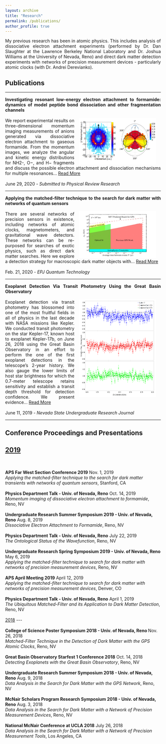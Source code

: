 ```yaml
---
layout: archive
title: "Research"
permalink: /publications/
author_profile: true
---
```

<p align="justify">
My previous research has been in atomic physics. This includes analysis of dissociative electron attachment experiments (performed by Dr. Dan Slaughter at the Lawrence Berkeley National Laboratory and Dr. Joshua Williams at the University of Nevada, Reno) and direct dark matter detection experiments with networks of precision measurement devices - particularly atomic clocks (with Dr. Andrei Derevianko).
</p>
<h2>Publications</h2>
<hr>
<div align="justify">
<b>Investigating resonant low-energy electron attachment to formamide: dynamics of model peptide bond dissociation and other fragmentation channels</b>
<br>
<br/><img src='/images/nh2-6p8.png' width='250' height='150' align='right' hspace='15'> We report experimental results on three-dimensional momentum imaging measurements of anions generated via dissociative electron attachment to gaseous formamide. From the momentum images, we analyze the angular and kinetic energy distributions for NH2-, O−, and H− fragments and discuss the possible electron attachment and dissociation mechanisms for multiple resonances... <a href="https://gpanelli.github.io/publication/2020-06-27-DEA-Formamide">Read More</a>
<br>
<br>
June 29, 2020 - <i>Submitted to Physical Review Research</i>
<hr>
</div>
<div align="justify">
<b>Applying the matched-filter technique to the search for dark matter with networks of quantum sensors</b>
<br>
<br/><img src='/images/exclusions-new-1.jpg' width='250' height='150' align='right' hspace='15'> There are several networks of precision sensors in existence, including networks of atomic clocks, magnetometers, and gravitational wave detectors. These networks can be re-purposed for searches of exotic physics, such as direct dark matter searches. Here we explore a detection strategy for macroscopic dark matter objects with... <a href="https://gpanelli.github.io/publication/2019-07-09-Matched-Filter-Technique">Read More</a>
<br>
<br>
Feb. 21, 2020 - <i>EPJ Quantum Technology</i>
<hr>
</div>
<div align="justify">
<b>Exoplanet Detection Via Transit Photometry Using the Great Basin Observatory</b>
<br>
<br/><img src='/images/comparison-1.png' width='250' height='314' align='right' hspace='15'> Exoplanet detection via transit photometry has blossomed into one of the most fruitful fields in all of physics in the last decade with NASA missions like Kepler. We conducted transit photometry on the star Kepler-17, known host to exoplanet Kepler-17b, on June 26, 2018 using the Great Basin Observatory in an effort to perform the one of the first exoplanet detections in the telescope’s 2-year history. We also gauge the lower limits of host star brightness for which the 0.7-meter telescope retains sensitivity and establish a transit depth threshold for detection confidence. We present evidence... <a href="https://gpanelli.github.io/publication/2019-06-11-Exoplanet-Detection">Read More</a>
<br>
<br>
June 11, 2019 - <i>Nevada State Undergraduate Research Journal</i>
<hr>
</div>

<!-- {% if author.googlescholar %}
  You can also find my articles on <u><a href="{{author.googlescholar}}">my Google Scholar profile</a>.</u>
{% endif %}

{% include base_path %}

{% for post in site.publications reversed %}
  {% include archive-single.html %}
  <br>
{% endfor %} -->


Conference Proceedings and Presentations
----
<u>2019</u>
---
<br>
<br>
<b>APS Far West Section Conference 2019</b> Nov. 1, 2019
<br>
<i>Applying the matched-filter technique to the search for dark matter transients with networks of quantum sensors</i>, Stanford, CA
<br>
<br>
<b>Physics Department Talk - Univ. of Nevada, Reno</b> Oct. 14, 2019
<br>
<i>Momentum imaging of dissociative electron attachment to formamide</i>, Reno, NV
<br>
<br>
<b>Undergraduate Research Summer Symposium 2019  - Univ. of Nevada, Reno</b> Aug. 8, 2019
<br>
<i>Dissociative Electron Attachment to Formamide</i>, Reno, NV
<br>
<br>
<b>Physics Department Talk - Univ. of Nevada, Reno</b> July 22, 2019
<br>
<i>The Ontological Status of the Wavefunction</i>, Reno, NV
<br>
<br>
<b>Undergraduate Research Spring Symposium 2019 - Univ. of Nevada, Reno</b> May 6, 2019
<br>
<i>Applying the matched-filter technique to search for dark matter with networks of precision measurement devices</i>, Reno, NV
<br>
<br>
<b>APS April Meeting 2019</b> April 12, 2019
<br>
<i>Applying the matched-filter technique to search for dark matter with networks of precision measurement devices</i>, Denver, CO
<br>
<br>
<b>Physics Department Talk - Univ. of Nevada, Reno</b> April 1, 2019
<br>
<i>The Ubiquitous Matched-Filter and its Application to Dark
Matter Detection</i>, Reno, NV
<br>
<br>
<u>2018</u>
---
<br>
<br>
<b>College of Science Poster Symposium 2018 - Univ. of Nevada, Reno </b>Nov. 26, 2018
<br>
<i>Matched-Filter Technique in the Detection of Dark Matter with the GPS Atomic Clocks</i>, Reno, NV
<br>
<br>
<b>Great Basin Observatory Starfest 1 Conference 2018</b> Oct. 14, 2018
<br>
<i>Detecting Exoplanets with the Great Basin Observatory</i>, Reno, NV
<br>
<br>
<b>Undergraduate Research Summer Symposium 2018 - Univ. of Nevada, Reno</b> Aug. 9, 2018
<br>
<i>Data Analysis in the Search for Dark Matter with the GPS Network</i>, Reno, NV
<br>
<br>
<b>McNair Scholars Program Research Symposium 2018 - Univ. of Nevada, Reno</b> Aug. 3, 2018
<br>
<i>Data Analysis in the Search for Dark Matter with a Network
of Precision Measurement Devices</i>, Reno, NV
<br>
<br>
<b>National McNair Conference at UCLA 2018</b> July 26, 2018
<br>
<i>Data Analysis in the Search for Dark Matter with a Network
of Precision Measurement Tools</i>, Los Angeles, CA